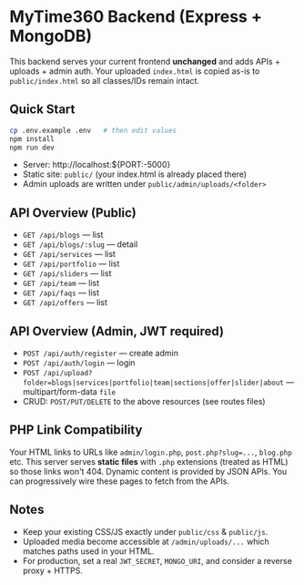 # MyTime360 Backend (Express + MongoDB)

This backend serves your current frontend **unchanged** and adds APIs + uploads + admin auth.
Your uploaded `index.html` is copied as-is to `public/index.html` so all classes/IDs remain intact.

## Quick Start

```bash
cp .env.example .env   # then edit values
npm install
npm run dev
```

- Server: http://localhost:${PORT:-5000}
- Static site: `public/` (your index.html is already placed there)
- Admin uploads are written under `public/admin/uploads/<folder>`

## API Overview (Public)

- `GET /api/blogs` — list
- `GET /api/blogs/:slug` — detail
- `GET /api/services` — list
- `GET /api/portfolio` — list
- `GET /api/sliders` — list
- `GET /api/team` — list
- `GET /api/faqs` — list
- `GET /api/offers` — list

## API Overview (Admin, JWT required)

- `POST /api/auth/register` — create admin
- `POST /api/auth/login` — login
- `POST /api/upload?folder=blogs|services|portfolio|team|sections|offer|slider|about` — multipart/form-data `file`
- CRUD: `POST/PUT/DELETE` to the above resources (see routes files)

## PHP Link Compatibility

Your HTML links to URLs like `admin/login.php`, `post.php?slug=...`, `blog.php` etc.
This server serves **static files** with `.php` extensions (treated as HTML) so those links won't 404.
Dynamic content is provided by JSON APIs. You can progressively wire these pages to fetch from the APIs.

## Notes

- Keep your existing CSS/JS exactly under `public/css` & `public/js`.
- Uploaded media become accessible at `/admin/uploads/...` which matches paths used in your HTML.
- For production, set a real `JWT_SECRET`, `MONGO_URI`, and consider a reverse proxy + HTTPS.
